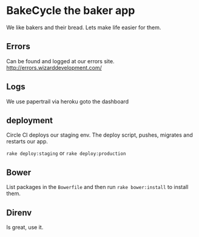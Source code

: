 # BakeCycle the baker app

We like bakers and their bread. Lets make life easier for them.

## Errors

Can be found and logged at our errors site. http://errors.wizarddevelopment.com/

## Logs
We use papertrail via heroku goto the dashboard

## deployment

Circle CI deploys our staging env. The deploy script, pushes, migrates and restarts our app.

`rake deploy:staging` or `rake deploy:production`

## Bower

List packages in the `Bowerfile` and then run  `rake bower:install` to install them.

## Direnv

Is great, use it.

